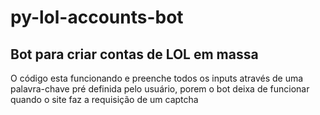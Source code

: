 # py-lol-accounts-bot
## Bot para criar contas de LOL em massa
O código esta funcionando e preenche todos os inputs através de uma palavra-chave pré definida pelo usuário, porem o bot deixa de funcionar quando o site faz a requisição de um captcha
